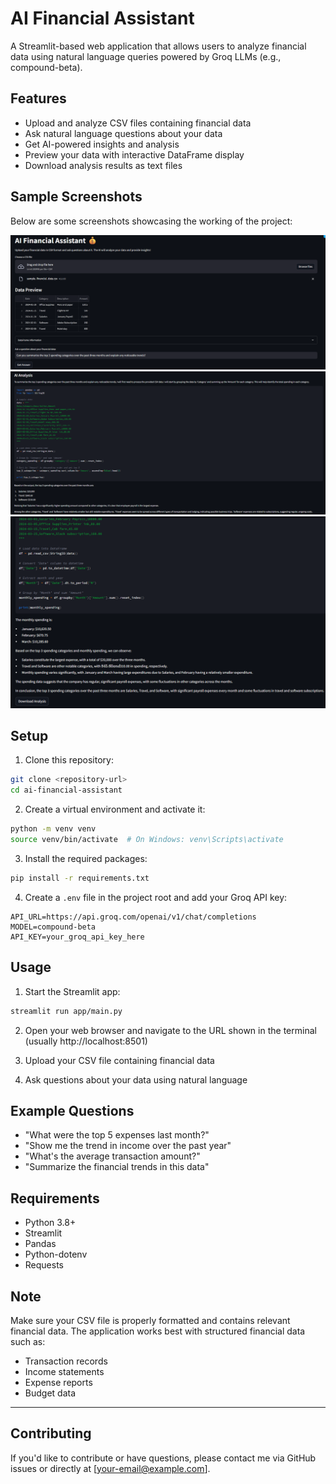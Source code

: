 # AI Financial Assistant

A Streamlit-based web application that allows users to analyze financial data using natural language queries powered by Groq LLMs (e.g., compound-beta).

## Features

- Upload and analyze CSV files containing financial data
- Ask natural language questions about your data
- Get AI-powered insights and analysis
- Preview your data with interactive DataFrame display
- Download analysis results as text files

## Sample Screenshots

Below are some screenshots showcasing the working of the project:

![Upload CSV and Ask Question](screenshots/upload_and_ask.png)
![AI Analysis Example](screenshots/ai_analysis.png)
![AI Analysis Trend Example](screenshots/ai_analysis_trend.png)


## Setup

1. Clone this repository:
```bash
git clone <repository-url>
cd ai-financial-assistant
```

2. Create a virtual environment and activate it:
```bash
python -m venv venv
source venv/bin/activate  # On Windows: venv\Scripts\activate
```

3. Install the required packages:
```bash
pip install -r requirements.txt
```

4. Create a `.env` file in the project root and add your Groq API key:
```
API_URL=https://api.groq.com/openai/v1/chat/completions
MODEL=compound-beta
API_KEY=your_groq_api_key_here
```

## Usage

1. Start the Streamlit app:
```bash
streamlit run app/main.py
```

2. Open your web browser and navigate to the URL shown in the terminal (usually http://localhost:8501)

3. Upload your CSV file containing financial data

4. Ask questions about your data using natural language

## Example Questions

- "What were the top 5 expenses last month?"
- "Show me the trend in income over the past year"
- "What's the average transaction amount?"
- "Summarize the financial trends in this data"

## Requirements

- Python 3.8+
- Streamlit
- Pandas
- Python-dotenv
- Requests

## Note

Make sure your CSV file is properly formatted and contains relevant financial data. The application works best with structured financial data such as:
- Transaction records
- Income statements
- Expense reports
- Budget data

---

## Contributing

If you'd like to contribute or have questions, please contact me via GitHub issues or directly at [your-email@example.com]. 